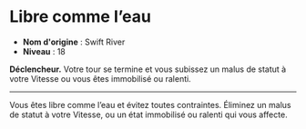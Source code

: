 # Libre comme l’eau

 * **Nom d'origine** : Swift River
 * **Niveau** : 18


<p><strong>Déclencheur.</strong> Votre tour se termine et vous subissez un malus de statut à votre Vitesse ou vous êtes immobilisé ou ralenti.</p>
<hr>
<p>Vous êtes libre comme l’eau et évitez toutes contraintes. Éliminez un malus de statut à votre Vitesse, ou un état immobilisé ou ralenti qui vous affecte.</p>